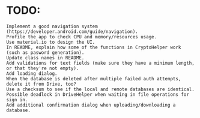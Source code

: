 # TODO:
    Implement a good navigation system (https://developer.android.com/guide/navigation).
    Profile the app to check CPU and memory/resources usage.
    Use material.io to design the UI.
    In README, explain how some of the functions in CryptoHelper work (such as pasword generation).
    Update class names in README.
    Add validations for text fields (make sure they have a minimum length, or that they're not empty).
    Add loading dialog.
    When the database is deleted after multiple failed auth attempts, delete it from Drive, too?
    Use a checksum to see if the local and remote databases are identical.
    Possible deadlock in DriveHelper when waiting in file operations for sign in.
    Add additional confirmation dialog when uploading/downloading a database.

